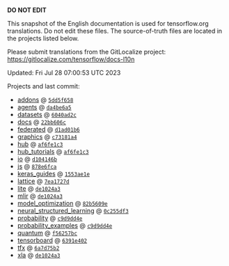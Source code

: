__DO NOT EDIT__

This snapshot of the English documentation is used for tensorflow.org
translations. Do not edit these files. The source-of-truth files are located in
the projects listed below.

Please submit translations from the GitLocalize project: https://gitlocalize.com/tensorflow/docs-l10n

Updated: Fri Jul 28 07:00:53 UTC 2023

Projects and last commit:

- [addons](https://github.com/tensorflow/addons/tree/master/docs) @ <a href='https://github.com/tensorflow/addons/commit/5dd5f65827c37e9b9b616b79ed93da856b57ffe5'><code>5dd5f658</code></a>
- [agents](https://github.com/tensorflow/agents/tree/master/docs) @ <a href='https://github.com/tensorflow/agents/commit/da4be6a55daf003d571c92498d6523c14aaea6d2'><code>da4be6a5</code></a>
- [datasets](https://github.com/tensorflow/datasets/tree/master/docs) @ <a href='https://github.com/tensorflow/datasets/commit/6040ad2cc5dcf74d0dd0eb6a95539f371e165a7b'><code>6040ad2c</code></a>
- [docs](https://github.com/tensorflow/docs/tree/master/site/en) @ <a href='https://github.com/tensorflow/docs/commit/22bb606cbf811a8c9a5d6e81a88adae173893283'><code>22bb606c</code></a>
- [federated](https://github.com/tensorflow/federated/tree/main/docs) @ <a href='https://github.com/tensorflow/federated/commit/d1ad01b69ed50000ddf7b5a6648b48e7970e4406'><code>d1ad01b6</code></a>
- [graphics](https://github.com/tensorflow/graphics/tree/master/tensorflow_graphics/g3doc) @ <a href='https://github.com/tensorflow/graphics/commit/c73181a4d634e6e9b4ec3460f04c052afc0e1915'><code>c73181a4</code></a>
- [hub](https://github.com/tensorflow/hub/tree/master/docs) @ <a href='https://github.com/tensorflow/hub/commit/af6fe1c3ce53efef44df60f8b52f46cdfdc60325'><code>af6fe1c3</code></a>
- [hub_tutorials](https://github.com/tensorflow/hub/tree/master/examples/colab) @ <a href='https://github.com/tensorflow/hub/commit/af6fe1c3ce53efef44df60f8b52f46cdfdc60325'><code>af6fe1c3</code></a>
- [io](https://github.com/tensorflow/io/tree/master/docs) @ <a href='https://github.com/tensorflow/io/commit/d104146b7243e365efd846c00e62db8f0ea5b880'><code>d104146b</code></a>
- [js](https://github.com/tensorflow/tfjs-website/tree/master/docs) @ <a href='https://github.com/tensorflow/tfjs-website/commit/878e6fcabcd9ba1a941366f769447a2d01522b40'><code>878e6fca</code></a>
- [keras_guides](https://github.com/tensorflow/docs/tree/snapshot-keras/site/en/guide/keras) @ <a href='https://github.com/tensorflow/docs/commit/1553ae1e4a149be71703e2ee60173b3d1e0e8c00'><code>1553ae1e</code></a>
- [lattice](https://github.com/tensorflow/lattice/tree/master/docs) @ <a href='https://github.com/tensorflow/lattice/commit/7ea1727de1e0309eb324296bc445e0bf5c5c6d74'><code>7ea1727d</code></a>
- [lite](https://github.com/tensorflow/tensorflow/tree/master/tensorflow/lite/g3doc) @ <a href='https://github.com/tensorflow/tensorflow/commit/de1024a3d2496b37dae51c345d67bf894f363b67'><code>de1024a3</code></a>
- [mlir](https://github.com/tensorflow/tensorflow/tree/master/tensorflow/compiler/mlir/g3doc) @ <a href='https://github.com/tensorflow/tensorflow/commit/de1024a3d2496b37dae51c345d67bf894f363b67'><code>de1024a3</code></a>
- [model_optimization](https://github.com/tensorflow/model-optimization/tree/master/tensorflow_model_optimization/g3doc) @ <a href='https://github.com/tensorflow/model-optimization/commit/82b5609e60d3a3dca70aebeb1070b23ebc6a5756'><code>82b5609e</code></a>
- [neural_structured_learning](https://github.com/tensorflow/neural-structured-learning/tree/master/g3doc) @ <a href='https://github.com/tensorflow/neural-structured-learning/commit/0c255df379c57caa80ecb04f86a34c49d98297a6'><code>0c255df3</code></a>
- [probability](https://github.com/tensorflow/probability/tree/main/tensorflow_probability/g3doc) @ <a href='https://github.com/tensorflow/probability/commit/c9d9dd4e6e5520a75ca8f299420589e9a22485a2'><code>c9d9dd4e</code></a>
- [probability_examples](https://github.com/tensorflow/probability/tree/main/tensorflow_probability/examples/jupyter_notebooks) @ <a href='https://github.com/tensorflow/probability/commit/c9d9dd4e6e5520a75ca8f299420589e9a22485a2'><code>c9d9dd4e</code></a>
- [quantum](https://github.com/tensorflow/quantum/tree/master/docs) @ <a href='https://github.com/tensorflow/quantum/commit/f56257bceb988b743790e1e480eac76fd036d4ff'><code>f56257bc</code></a>
- [tensorboard](https://github.com/tensorflow/tensorboard/tree/master/docs) @ <a href='https://github.com/tensorflow/tensorboard/commit/6391e402a81d9607651ba2b5a2b89fe7d7b05f14'><code>6391e402</code></a>
- [tfx](https://github.com/tensorflow/tfx/tree/master/docs) @ <a href='https://github.com/tensorflow/tfx/commit/6a7d75b22dd4ad6c564b9b66f1736919c1afd5b7'><code>6a7d75b2</code></a>
- [xla](https://github.com/tensorflow/tensorflow/tree/master/tensorflow/compiler/xla/g3doc) @ <a href='https://github.com/tensorflow/tensorflow/commit/de1024a3d2496b37dae51c345d67bf894f363b67'><code>de1024a3</code></a>

